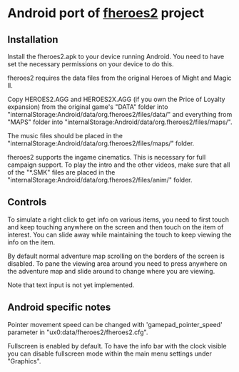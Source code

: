 # Android port of [**fheroes2**](README.md) project

## Installation
Install the fheroes2.apk to your device running Android. You need to have set the necessary permissions on your device to
do this.

fheroes2 requires the data files from the original Heroes of Might and Magic II.

Copy HEROES2.AGG and HEROES2X.AGG (if you own the Price of Loyalty expansion) from the original game's "DATA" folder into
"internalStorage:Android/data/org.fheroes2/files/data/" and everything from "MAPS" folder into
"internalStorage:Android/data/org.fheroes2/files/maps/".

The music files should be placed in the "internalStorage:Android/data/org.fheroes2/files/maps/" folder.

fheroes2 supports the ingame cinematics. This is necessary for full campaign support. To play the intro and the other
videos, make sure that all of the "*.SMK" files are placed in the "internalStorage:Android/data/org.fheroes2/files/anim/"
folder.

## Controls
To simulate a right click to get info on various items, you need to first touch and keep touching anywhere on the screen
and then touch on the item of interest. You can slide away while maintaining the touch to keep viewing the info on the item.

By default normal adventure map scrolling on the borders of the screen is disabled. To pane the viewing area around you
need to press anywhere on the adventure map and slide around to change where you are viewing.

Note that text input is not yet implemented.

## Android specific notes

Pointer movement speed can be changed with 'gamepad_pointer_speed' parameter in "ux0:data/fheroes2/fheroes2.cfg".

Fullscreen is enabled by default. To have the info bar with the clock visible you can disable fullscreen mode within the
main menu settings under "Graphics".
